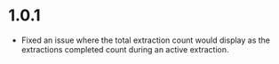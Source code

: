 # 1.0.1
- Fixed an issue where the total extraction count would display as the extractions completed count during an active extraction.
